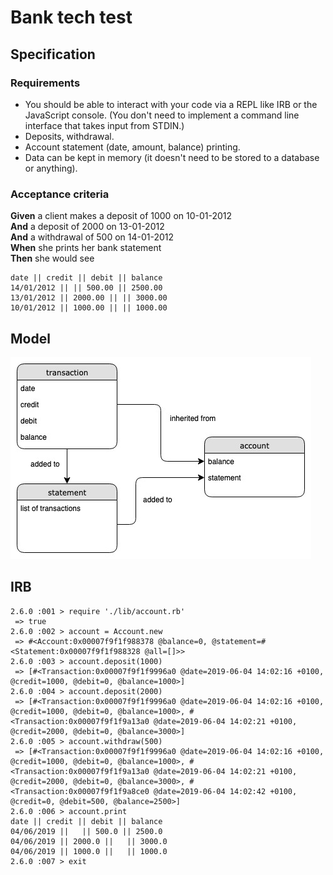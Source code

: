 # Bank tech test

## Specification

### Requirements

* You should be able to interact with your code via a REPL like IRB or the JavaScript console.  (You don't need to implement a command line interface that takes input from STDIN.)
* Deposits, withdrawal.
* Account statement (date, amount, balance) printing.
* Data can be kept in memory (it doesn't need to be stored to a database or anything).

### Acceptance criteria

**Given** a client makes a deposit of 1000 on 10-01-2012  
**And** a deposit of 2000 on 13-01-2012  
**And** a withdrawal of 500 on 14-01-2012  
**When** she prints her bank statement  
**Then** she would see

```
date || credit || debit || balance
14/01/2012 || || 500.00 || 2500.00
13/01/2012 || 2000.00 || || 3000.00
10/01/2012 || 1000.00 || || 1000.00
```
## Model

<img src="./images/bank-tech-test-model.jpg">

## IRB

```
2.6.0 :001 > require './lib/account.rb'
 => true
2.6.0 :002 > account = Account.new
 => #<Account:0x00007f9f1f988378 @balance=0, @statement=#<Statement:0x00007f9f1f988328 @all=[]>>
2.6.0 :003 > account.deposit(1000)
 => [#<Transaction:0x00007f9f1f9996a0 @date=2019-06-04 14:02:16 +0100, @credit=1000, @debit=0, @balance=1000>]
2.6.0 :004 > account.deposit(2000)
 => [#<Transaction:0x00007f9f1f9996a0 @date=2019-06-04 14:02:16 +0100, @credit=1000, @debit=0, @balance=1000>, #<Transaction:0x00007f9f1f9a13a0 @date=2019-06-04 14:02:21 +0100, @credit=2000, @debit=0, @balance=3000>]
2.6.0 :005 > account.withdraw(500)
 => [#<Transaction:0x00007f9f1f9996a0 @date=2019-06-04 14:02:16 +0100, @credit=1000, @debit=0, @balance=1000>, #<Transaction:0x00007f9f1f9a13a0 @date=2019-06-04 14:02:21 +0100, @credit=2000, @debit=0, @balance=3000>, #<Transaction:0x00007f9f1f9a8ce0 @date=2019-06-04 14:02:42 +0100, @credit=0, @debit=500, @balance=2500>]
2.6.0 :006 > account.print
date || credit || debit || balance
04/06/2019 ||   || 500.0 || 2500.0
04/06/2019 || 2000.0 ||   || 3000.0
04/06/2019 || 1000.0 ||   || 1000.0
2.6.0 :007 > exit
```
